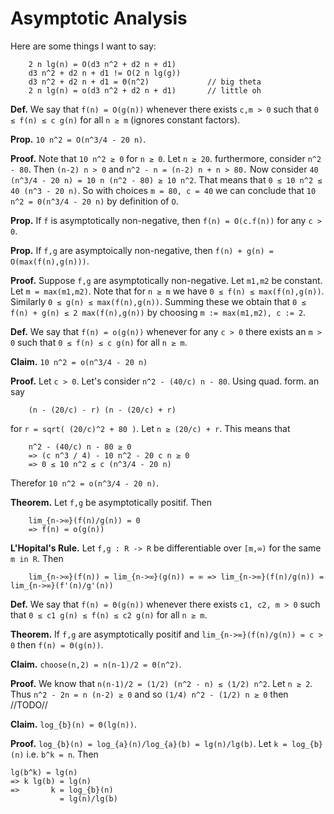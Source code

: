 # Asymptotic Analysis

Here are some things I want to say:

```
    2 n lg(n) = O(d3 n^2 + d2 n + d1)
    d3 n^2 + d2 n + d1 != O(2 n lg(g))
    d3 n^2 + d2 n + d1 = Θ(n^2)             // big theta
    2 n lg(n) = o(d3 n^2 + d2 n + d1)       // little oh
```

**Def.** We say that `f(n) = O(g(n))` whenever there exists `c,m > 0` such that `0 ≤ f(n) ≤ c g(n)` for all `n ≥ m` (ignores constant factors).

**Prop.** `10 n^2 = O(n^3/4 - 20 n)`.

**Proof.** Note that `10 n^2 ≥ 0` for `n ≥ 0`. Let `n ≥ 20`. furthermore, consider `n^2 - 80`. Then `(n-2) n > 0` and `n^2 - n = (n-2) n + n > 80.` Now consider `40 (n^3/4 - 20 n) = 10 n (n^2 - 80) ≥ 10 n^2`. That means that `0 ≤ 10 n^2 ≤ 40 (n^3 - 20 n)`. So with choices `m = 80, c = 40` we can conclude that `10 n^2 = 0(n^3/4 - 20 n)` by definition of `O`.

**Prop.** If `f` is asymptotically non-negative, then `f(n) = O(c.f(n))` for any `c > 0`.

**Prop.** If `f,g` are asymptoically non-negative, then `f(n) + g(n) = O(max(f(n),g(n)))`.

**Proof.** Suppose `f,g` are asymptotically non-negative. Let `m1,m2` be constant. Let `m = max(m1,m2)`. Note that for `n ≥ m` we have `0 ≤ f(n) ≤ max(f(n),g(n))`. Similarly `0 ≤ g(n) ≤ max(f(n),g(n))`. Summing these we obtain that `0 ≤ f(n) + g(n) ≤ 2 max(f(n),g(n))` by choosing `m := max(m1,m2), c := 2`.

**Def.** We say that `f(n) = o(g(n))` whenever for any `c > 0` there exists an `m > 0` such that `0 ≤ f(n) ≤ c g(n)` for all `n ≥ m`.

**Claim.** `10 n^2 = o(n^3/4 - 20 n)`

**Proof.** Let `c > 0`. Let's consider `n^2 - (40/c) n - 80`. Using quad. form. an say
```
    (n - (20/c) - r) (n - (20/c) + r)
```
for `r = sqrt( (20/c)^2 + 80 )`. Let `n ≥ (20/c) + r`. This means that
```
    n^2 - (40/c) n - 80 ≥ 0
    => (c n^3 / 4) - 10 n^2 - 20 c n ≥ 0
    => 0 ≤ 10 n^2 ≤ c (n^3/4 - 20 n)
```
Therefor `10 n^2 = o(n^3/4 - 20 n)`.

**Theorem.** Let `f,g` be asymptotically positif. Then 
```
    lim_{n->∞}(f(n)/g(n)) = 0
    => f(n) = o(g(n))
```

**L'Hopital's Rule.** Let `f,g : R -> R` be differentiable over `[m,∞)` for the same `m in R`. Then
```
    lim_{n->∞}(f(n)) = lim_{n->∞}(g(n)) = ∞ => lim_{n->∞}(f(n)/g(n)) = lim_{n->∞}(f'(n)/g'(n))
```

**Def.** We say that `f(n) = Θ(g(n))` whenever there exists `c1, c2, m > 0` such that `0 ≤ c1 g(n) ≤ f(n) ≤ c2 g(n)` for all `n ≥ m`.

**Theorem.** If `f,g` are asymptotically positif and `lim_{n->∞}(f(n)/g(n)) = c > 0` then `f(n) = Θ(g(n))`.

**Claim.** `choose(n,2) = n(n-1)/2 = Θ(n^2)`.

**Proof.** We know that `n(n-1)/2 = (1/2) (n^2 - n) ≤ (1/2) n^2`. Let `n ≥ 2`. Thus `n^2 - 2n = n (n-2) ≥ 0` and so `(1/4) n^2 - (1/2) n ≥ 0` then //TODO//

**Claim.** `log_{b}(n) = Θ(lg(n))`.

**Proof.** `log_{b}(n) = log_{a}(n)/log_{a}(b) = lg(n)/lg(b)`. Let `k = log_{b}(n)` i.e. `b^k = n`. Then
```
lg(b^k) = lg(n)
=> k lg(b) = lg(n)
=>       k = log_{b}(n)
           = lg(n)/lg(b)
```